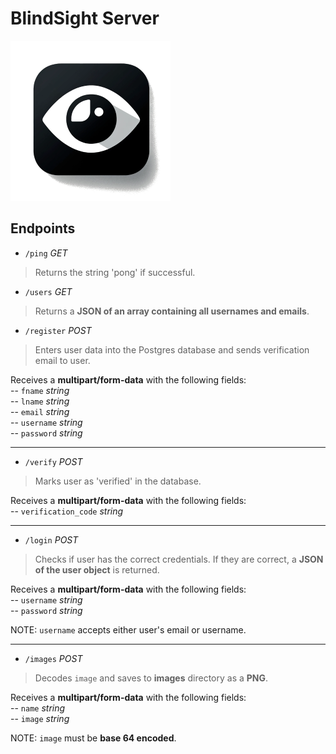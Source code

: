 # BlindSight Server
![BlindSight Logo](assets/blindsight_logo.png)
## Endpoints
- `/ping` _GET_
> Returns the string 'pong' if successful.
   

- `/users` _GET_
> Returns a **JSON of an array containing all usernames and emails**.
  
  
- `/register` _POST_  
> Enters user data into the Postgres database and sends verification email to user.

Receives a **multipart/form-data** with the following fields:  
-- `fname` _string_  
-- `lname` _string_  
-- `email` _string_  
-- `username` _string_  
-- `password` _string_  
  
***
- `/verify` _POST_
> Marks user as 'verified' in the database.
  
Receives a **multipart/form-data** with the following fields:  
-- `verification_code` _string_
  
***
- `/login` _POST_
> Checks if user has the correct credentials. If they are correct, a **JSON of the user object** is returned.  
   
Receives a **multipart/form-data** with the following fields:    
-- `username` _string_  
-- `password` _string_  
    
NOTE: `username` accepts either user's email or username.  
    
***
- `/images` _POST_  
> Decodes `image` and saves to **images** directory as a **PNG**.    
  
Receives a **multipart/form-data** with the following fields:  
-- `name` _string_  
-- `image` _string_    
  
NOTE: `image` must be **base 64 encoded**.
  

